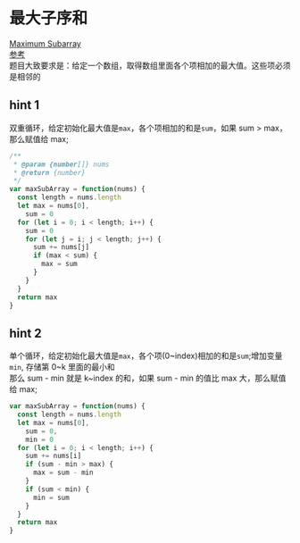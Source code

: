 # 最大子序和

[Maximum Subarray](https://leetcode.com/problems/maximum-subarray/)  
[参考](https://github.com/azl397985856/leetcode/blob/master/problems/53.maximum-sum-subarray-cn.md)  
题目大致要求是：给定一个数组，取得数组里面各个项相加的最大值。这些项必须是相邻的

## hint 1

双重循环，给定初始化最大值是`max`，各个项相加的和是`sum`，如果 sum > max，那么赋值给 max;

```js
/**
 * @param {number[]} nums
 * @return {number}
 */
var maxSubArray = function(nums) {
  const length = nums.length
  let max = nums[0],
    sum = 0
  for (let i = 0; i < length; i++) {
    sum = 0
    for (let j = i; j < length; j++) {
      sum += nums[j]
      if (max < sum) {
        max = sum
      }
    }
  }
  return max
}
```

## hint 2

单个循环，给定初始化最大值是`max`，各个项(0~index)相加的和是`sum`;增加变量`min`, 存储第 0~k 里面的最小和  
那么 sum - min 就是 k~index 的和，如果 sum - min 的值比 max 大，那么赋值给 max;

```js
var maxSubArray = function(nums) {
  const length = nums.length
  let max = nums[0],
    sum = 0,
    min = 0
  for (let i = 0; i < length; i++) {
    sum += nums[i]
    if (sum - min > max) {
      max = sum - min
    }
    if (sum < min) {
      min = sum
    }
  }
  return max
}
```

